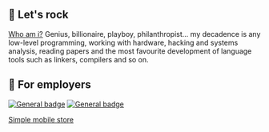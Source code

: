 ## 🎸 Let's rock 
[Who am i?](https://www.youtube.com/watch?v=jtXX3aAPPwg) Genius, billionaire, playboy, philanthropist... my decadence is any low-level programming, working with hardware, hacking and systems analysis, reading papers and the most favourite development of language tools such as linkers, compilers and so on.  

## 💼 For employers
[![General badge](https://img.shields.io/badge/LinkedIn-0077B5?style=for-the-badge&logo=linkedin&logoColor=white)](https://www.linkedin.com/in/dmitry-opokin/)
[![General badge](https://img.shields.io/badge/Gmail-D14836?style=for-the-badge&logo=gmail&logoColor=white)]()

[Simple mobile store](https://github.com/godcodehunter/sushi_shop)
